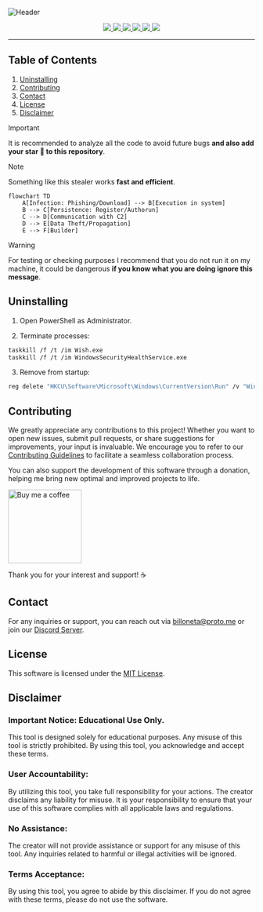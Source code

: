 ![Header](https://github.com/k4itrun/wish/assets/103044629/767a8367-b1a8-422e-9f75-0073b8ed6922)

[github-link]: https://github.com/k4itrun/wish

<div align="center">
  <a aria-label="GitHub Maintained" href="https://github.com/k4itrun/wish/blob/master/license.md">
    <img src="https://img.shields.io/badge/No-%23e3aef0?logo=github&style=flat-square&label=Maintained%3F">
  </a>
  <a aria-label="License" href="https://github.com/k4itrun/wish/blob/master/license.md">
    <img src="https://img.shields.io/github/license/k4itrun/k4itrun?color=%23e3aef0&logo=github&style=flat-square&label=License">
  </a>
  <a aria-label="Version" href="https://github.com/k4itrun/wish/releases">
    <img src="https://img.shields.io/github/v/release/k4itrun/wish?color=%23e3aef0&logo=github&style=flat-square&label=Version">
  </a>
  <a aria-label="Issues" href="https://github.com/k4itrun/wish/issues">
    <img src="https://img.shields.io/github/issues/k4itrun/wish?color=%23e3aef0&logo=github&style=flat-square&label=Issues">
  </a>
  <a aria-label="Stars" href="https://github.com/k4itrun/wish/stargazers">
    <img src="https://img.shields.io/github/stars/k4itrun/wish?color=%23e3aef0&logo=github&style=flat-square&label=Stars">
  </a>
  <a aria-label="Discord" href="https://discord.gg/A6Vu7gYE">
    <img src="https://img.shields.io/discord/903684797560397915?color=%23e3aef0&logo=discord&style=flat-square&logoColor=fff&label=Discord">
  </a>
</div>

---

## Table of Contents

1. [Uninstalling](#uninstalling)
2. [Contributing](#contributing)
3. [Contact](#contact)
4. [License](#license)
5. [Disclaimer](#disclaimer)

> [!IMPORTANT]
> It is recommended to analyze all the code to avoid future bugs
> **and also add your star 🌟 to this repository**.

> [!NOTE]
> Something like this stealer works **fast and efficient**.

```mermaid
flowchart TD
    A[Infection: Phishing/Download] --> B[Execution in system]
    B --> C[Persistence: Register/Authorun]
    C --> D[Communication with C2]
    D --> E[Data Theft/Propagation]
    E --> F[Builder]
```

> [!WARNING]
> For testing or checking purposes I recommend that you do not run it on my machine, it could be dangerous **if you know what you are doing ignore this message**.

## Uninstalling

1. Open PowerShell as Administrator.

2. Terminate processes:

```bash
taskkill /f /t /im Wish.exe
taskkill /f /t /im WindowsSecurityHealthService.exe
```

3. Remove from startup:

```bash
reg delete "HKCU\Software\Microsoft\Windows\CurrentVersion\Run" /v "Windows Security Health Service" /f
```

## Contributing

We greatly appreciate any contributions to this project! Whether you want to open new issues, submit pull requests, or share suggestions for improvements, your input is invaluable. We encourage you to refer to our [Contributing Guidelines](../../CONTRIBUTING.md) to facilitate a seamless collaboration process.

You can also support the development of this software through a donation, helping me bring new optimal and improved projects to life.

<a href="https://ko-fi.com/A0A11481X5">
  <img src="https://storage.ko-fi.com/cdn/kofi4.png" alt="Buy me a coffee" width="150" />
</a>

Thank you for your interest and support! ☕

## Contact

For any inquiries or support, you can reach out via [billoneta@proto.me](mailto:billoneta@proto.me) or join our [Discord Server](https://discord.gg/A6Vu7gYE).

## License

This software is licensed under the [MIT License](../../LICENSE).

## Disclaimer

### Important Notice: Educational Use Only.

This tool is designed solely for educational purposes. Any misuse of this tool is strictly prohibited. By using this tool, you acknowledge and accept these terms.

### User Accountability:

By utilizing this tool, you take full responsibility for your actions. The creator disclaims any liability for misuse. It is your responsibility to ensure that your use of this software complies with all applicable laws and regulations.

### No Assistance:

The creator will not provide assistance or support for any misuse of this tool. Any inquiries related to harmful or illegal activities will be ignored.

### Terms Acceptance:

By using this tool, you agree to abide by this disclaimer. If you do not agree with these terms, please do not use the software.
